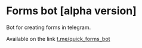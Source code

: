 # Forms bot [alpha version]

Bot for creating forms in telegram.

Available on the link [t.me/quick_forms_bot](https://t.me/quick_forms_bot)